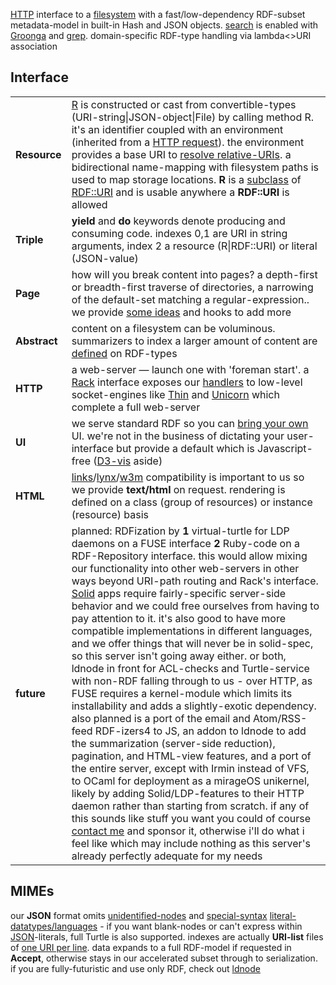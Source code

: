 [HTTP](https://www.mnot.net/blog/2014/06/07/rfc2616_is_dead) interface to a [filesystem](http://www.multicians.org/fjcc4.html) with a fast/low-dependency RDF-subset metadata-model in built-in Hash and JSON objects. [search](https://en.wikipedia.org/wiki/Online_search) is enabled with [Groonga](http://groonga.org/) and [grep](http://www.gnu.org/software/grep/manual/grep.html). domain-specific RDF-type handling via lambda<>URI association

## Interface

<table>

<tr><td><b>Resource</b></td><td>
<a href="ruby/names.rb.html">R</a> is constructed or cast from convertible-types (URI-string|JSON-object|File) by calling method R. it's an identifier coupled with an environment (inherited from a <a href="http://tools.ietf.org/html/rfc7231#section-5">HTTP request</a>). the environment provides a base URI to <a href="https://tools.ietf.org/html/rfc3986#section-5.2">resolve relative-URIs</a>. a bidirectional name-mapping with filesystem paths is used to map storage locations. <strong>R</strong> is a <a href="http://rubylearning.com/satishtalim/ruby_inheritance.html">subclass</a> of <a href="http://www.rubydoc.info/github/ruby-rdf/rdf/RDF/URI">RDF::URI</a> and is usable anywhere a <strong>RDF::URI</strong> is allowed
</td></tr>

<tr><td style="white-space: nowrap"><b>Triple</b></td><td>
<b>yield</b> and <b>do</b> keywords denote producing and consuming code.
indexes 0,1 are URI in string arguments, index 2 a resource (R|RDF::URI) or literal (JSON-value)
</td></tr>

<tr><td style="white-space: nowrap"><b>Page</b></td><td>
how will you break content into pages? a depth-first or breadth-first traverse of directories, a narrowing of the default-set matching a regular-expression.. we provide <a href=ruby/search.fs.rb.html>some ideas</a> and hooks to add more
</td></tr>

<tr><td><b>Abstract</b></td><td>
content on a filesystem can be voluminous. summarizers to index a larger amount of content are <a href=ruby/message.mail.rb.html>defined</a> on RDF-types
</td></tr>

<tr><td><b>HTTP</b></td><td>
a web-server &mdash; launch one with &#39;foreman start&#39;.
a <a href="http://rack.github.io/">Rack</a> interface exposes our <a href="ruby/read.rb.html">handlers</a> to low-level socket-engines like <a href="http://code.macournoyer.com/thin/">Thin</a> and <a href="http://unicorn.bogomips.org/">Unicorn</a> which complete a full web-server
</td></tr>

<tr><td><b>UI</b></td><td>
we serve standard RDF so you can <a href="https://github.com/solid/solid-apps">bring your own</a> UI. we're not in the business of dictating your user-interface but provide a default which is Javascript-free (<a href=http://d3js.org/>D3-vis</a> aside)
</td></tr>

<tr><td><b>HTML</b></td><td>
 <a href="http://links.twibright.com/">links</a>/<a href="http://lynx.invisible-island.net/current/">lynx</a>/<a href="http://w3m.sourceforge.net/">w3m</a> compatibility is important to us so we provide <b>text/html</b> on request. rendering is defined on a class (group of resources) or instance (resource) basis
</td></tr>

<tr><td><b>future</b></td><td>
planned: RDFization by <b>1</b> virtual-turtle for LDP daemons on a FUSE interface <b>2</b> Ruby-code on a RDF-Repository interface. this would allow mixing our functionality into other web-servers in other ways beyond URI-path routing and Rack's interface. <a href=https://github.com/solid>Solid</a> apps require fairly-specific server-side behavior and we could free ourselves from having to pay attention to it. it's also good to have more compatible implementations in different languages, and we offer things that will never be in solid-spec, so this server isn't going away either. or both, ldnode in front for ACL-checks and Turtle-service with non-RDF falling through to us - over HTTP, as FUSE requires a kernel-module which limits its installability and adds a slightly-exotic dependency. also planned is a port of the email and Atom/RSS-feed RDF-izers4 to JS, an addon to ldnode to add the summarization (server-side reduction), pagination, and HTML-view features, and a port of the entire server, except with Irmin instead of VFS, to OCaml for deployment as a mirageOS unikernel, likely by adding Solid/LDP-features to their HTTP daemon rather than starting from scratch. if any of this sounds like stuff you want you could of course <a href=http://mw.logbook.am/carmen/>contact me</a> and sponsor it, otherwise i'll do what i feel like which may include nothing as this server's already perfectly adequate for my needs
</td></tr>

</table>

## MIMEs

our **JSON** format omits [unidentified-nodes](http://milicicvuk.com/blog/2011/07/14/problems-of-the-rdf-model-blank-nodes/) and [special-syntax](http://www.w3.org/TR/turtle/#turtle-literals) [literal-datatypes/languages](http://www.w3.org/TR/rdf11-concepts/#section-Datatypes) - if you want blank-nodes or can't express within [JSON](http://www.json.org/)-literals, full Turtle is also supported. indexes are actually **URI-list** files of [one URI per line](http://amundsen.com/hypermedia/urilist/). data expands to a full RDF-model if requested in **Accept**, otherwise stays in our accelerated subset through to serialization. if you are fully-futuristic and use only RDF, check out [ldnode](https://github.com/linkeddata/ldnode)